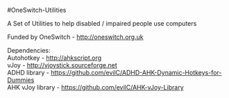 #OneSwitch-Utilities

A Set of Utilities to help disabled / impaired people use computers

Funded by OneSwitch - http://oneswitch.org.uk

Dependencies:   
Autohotkey - http://ahkscript.org  
vJoy - http://vjoystick.sourceforge.net   
ADHD library - https://github.com/evilC/ADHD-AHK-Dynamic-Hotkeys-for-Dummies   
AHK vJoy library - https://github.com/evilC/AHK-vJoy-Library
